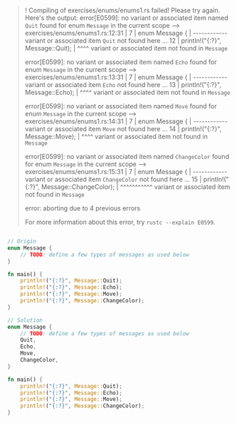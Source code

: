 >! Compiling of exercises/enums/enums1.rs failed! Please try again. Here's the output:
>error[E0599]: no variant or associated item named `Quit` found for enum `Message` in the current scope
>  --> exercises/enums/enums1.rs:12:31
>   |
>7  | enum Message {
>   | ------------ variant or associated item `Quit` not found here
>...
>12 |     println!("{:?}", Message::Quit);
>   |                               ^^^^ variant or associated item not found in `Message`
>
>error[E0599]: no variant or associated item named `Echo` found for enum `Message` in the current scope
>  --> exercises/enums/enums1.rs:13:31
>   |
>7  | enum Message {
>   | ------------ variant or associated item `Echo` not found here
>...
>13 |     println!("{:?}", Message::Echo);
>   |                               ^^^^ variant or associated item not found in `Message`
>
>error[E0599]: no variant or associated item named `Move` found for enum `Message` in the current scope
>  --> exercises/enums/enums1.rs:14:31
>   |
>7  | enum Message {
>   | ------------ variant or associated item `Move` not found here
>...
>14 |     println!("{:?}", Message::Move);
>   |                               ^^^^ variant or associated item not found in `Message`
>
>error[E0599]: no variant or associated item named `ChangeColor` found for enum `Message` in the current scope
>  --> exercises/enums/enums1.rs:15:31
>   |
>7  | enum Message {
>   | ------------ variant or associated item `ChangeColor` not found here
>...
>15 |     println!("{:?}", Message::ChangeColor);
>   |                               ^^^^^^^^^^^ variant or associated item not found in `Message`
>
>error: aborting due to 4 previous errors
>
>For more information about this error, try `rustc --explain E0599`.

```rust

// Origin
enum Message {
    // TODO: define a few types of messages as used below
}

fn main() {
    println!("{:?}", Message::Quit);
    println!("{:?}", Message::Echo);
    println!("{:?}", Message::Move);
    println!("{:?}", Message::ChangeColor);
}
```

```rust
// Solution
enum Message {
    // TODO: define a few types of messages as used below
    Quit,
    Echo,
    Move,
    ChangeColor,
}

fn main() {
    println!("{:?}", Message::Quit);
    println!("{:?}", Message::Echo);
    println!("{:?}", Message::Move);
    println!("{:?}", Message::ChangeColor);
}

```